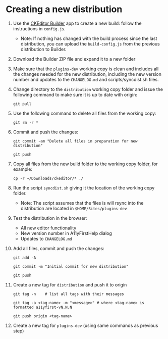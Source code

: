 # Creating a new distribution

1. Use the [CKEditor Builder](https://ckeditor.com/cke4/builder) app to create
   a new build: follow the instructions in `config.js`.

   * Note: If nothing has changed with the build process since the last
     distribution, you can upload the `build-config.js` from the previous
     distribution to Builder.

1. Download the Builder ZIP file and expand it to a new folder

1. Make sure that the `plugins-dev` working copy is clean and includes all the
   changes needed for the new distribution, including the new version number
   and updates to the `CHANGELOG.md` and scripts/syncdist.sh files.

1. Change directory to the `distribution` working copy folder and issue the
   following command to make sure it is up to date with origin:

   `git pull`

1. Use the following command to delete all files from the working copy:

   `git rm -r *`

1. Commit and push the changes:

   `git commit -am "Delete all files in preparation for new distribution"`

   `git push`

1. Copy all files from the new build folder to the working copy folder, for
   example:

   `cp -r ~/Downloads/ckeditor/* ./`

1. Run the script `syncdist.sh` giving it the location of the working copy
   folder.

   * Note: The script assumes that the files is will rsync into the
     distribution are located in `$HOME/Sites/plugins-dev`

1. Test the distribution in the browser:

   * All new editor functionality
   * New version number in A11yFirstHelp dialog
   * Updates to `CHANGELOG.md`

1. Add all files, commit and push the changes:

   `git add -A`

   `git commit -m "Initial commit for new distribution"`

   `git push`

1. Create a new tag for `distribution` and push it to origin

   `git tag -n    # list all tags with their messages`

   `git tag -a <tag-name> -m "<message>" # where <tag-name> is formatted a11yfirst-vN.N.N`

   `git push origin <tag-name>`

1. Create a new tag for `plugins-dev` (using same commands as previous step)
